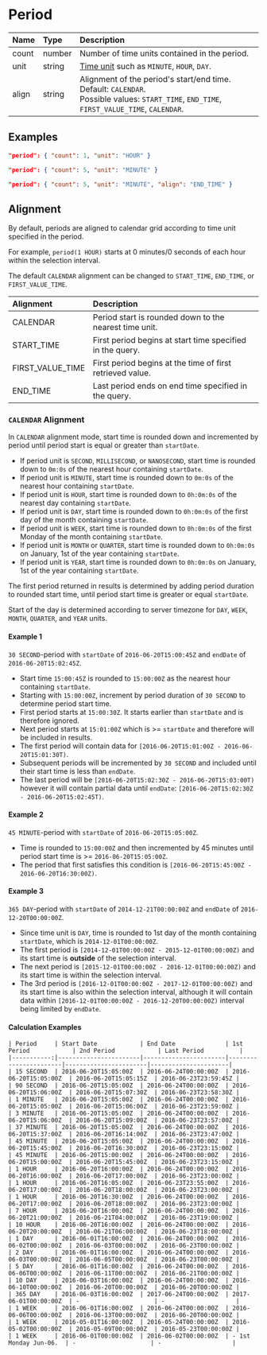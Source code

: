 # Period

| **Name**  | **Type** | **Description** |
|:---|:---|:---|
| count  | number | Number of time units contained in the period. |
| unit  | string | [Time unit](time-unit.md) such as `MINUTE`, `HOUR`, `DAY`. |
| align | string | Alignment of the period's start/end time. Default: `CALENDAR`. <br>Possible values: `START_TIME`, `END_TIME`, `FIRST_VALUE_TIME`, `CALENDAR`.|

## Examples

```json
"period": { "count": 1, "unit": "HOUR" }
```

```json
"period": { "count": 5, "unit": "MINUTE" }
```

```json
"period": { "count": 5, "unit": "MINUTE", "align": "END_TIME" }
```

## Alignment

By default, periods are aligned to calendar grid according to time unit specified in the period.

For example, `period(1 HOUR)` starts at 0 minutes/0 seconds of each hour within the selection interval.

The default `CALENDAR` alignment can be changed to `START_TIME`, `END_TIME`, or `FIRST_VALUE_TIME`.

| **Alignment** | **Description**|
|:---|:---|
| CALENDAR | Period start is rounded down to the nearest time unit. |
| START_TIME | First period begins at start time specified in the query. |
| FIRST_VALUE_TIME | First period begins at the time of first retrieved value. |
| END_TIME | Last period ends on end time specified in the query. |

### `CALENDAR` Alignment

In `CALENDAR` alignment mode, start time is rounded down and incremented by period until period start is equal or greater than `startDate`.

* If period unit is `SECOND`, `MILLISECOND`, or `NANOSECOND`, start time is rounded down to `0m:0s` of the nearest hour containing `startDate`.
* If period unit is `MINUTE`, start time is rounded down to `0m:0s` of the nearest hour containing `startDate`.
* If period unit is `HOUR`, start time is rounded down to `0h:0m:0s` of the nearest day containing `startDate`.
* If period unit is `DAY`, start time is rounded down to `0h:0m:0s` of the first day of the month containing `startDate`.
* If period unit is `WEEK`, start time is rounded down to `0h:0m:0s` of the first Monday of the month containing `startDate`.
* If period unit is `MONTH` or `QUARTER`, start time is rounded down to `0h:0m:0s` on January, 1st of the year containing `startDate`.
* If period unit is `YEAR`, start time is rounded down to `0h:0m:0s`  on January, 1st of the year containing `startDate`.

The first period returned in results is determined by adding period duration to rounded start time, until period start time is greater or equal `startDate`.

Start of the day is determined according to server timezone for `DAY`, `WEEK`, `MONTH`, `QUARTER`, and `YEAR` units.

#### Example 1

`30 SECOND`-period with `startDate` of `2016-06-20T15:00:45Z` and `endDate` of `2016-06-20T15:02:45Z`.

* Start time `15:00:45Z` is rounded to `15:00:00Z` as the nearest hour containing `startDate`.
* Starting with `15:00:00Z`, increment by period duration of `30 SECOND` to determine period start time.
* First period starts at `15:00:30Z`. It starts earlier than `startDate` and is therefore ignored.
* Next period starts at `15:01:00Z` which is >= `startDate` and therefore will be included in results.
* The first period will contain data for `[2016-06-20T15:01:00Z - 2016-06-20T15:01:30T)`.
* Subsequent periods will be incremented by `30 SECOND` and included until their start time is less than `endDate`.
* The last period will be `[2016-06-20T15:02:30Z - 2016-06-20T15:03:00T)` however it will contain partial data until `endDate`: `[2016-06-20T15:02:30Z - 2016-06-20T15:02:45T)`.

#### Example 2

`45 MINUTE`-period with `startDate` of `2016-06-20T15:05:00Z`.

* Time is rounded to `15:00:00Z` and then incremented by 45 minutes until period start time is >= `2016-06-20T15:05:00Z`.
* The period that first satisfies this condition is `[2016-06-20T15:45:00Z - 2016-06-20T16:30:00Z)`.

#### Example 3

`365 DAY`-period with `startDate` of `2014-12-21T00:00:00Z` and `endDate` of `2016-12-20T00:00:00Z`.

* Since time unit is `DAY`, time is rounded to 1st day of the month containing `startDate`, which is `2014-12-01T00:00:00Z`.
* The first period is `[2014-12-01T00:00:00Z - 2015-12-01T00:00:00Z)` and its start time is **outside** of the selection interval.
* The next period is `[2015-12-01T00:00:00Z - 2016-12-01T00:00:00Z)` and its start time is within the selection interval.
* The 3rd period is `[2016-12-01T00:00:00Z - 2017-12-01T00:00:00Z)` and its start time is also within the selection interval, although it will contain data within `[2016-12-01T00:00:00Z - 2016-12-20T00:00:00Z)` interval being limited by `endDate`.

#### Calculation Examples

```ls
| Period     | Start Date            | End Date              | 1st Period            | 2nd Period            | Last Period          | 
|-----------:|-----------------------|-----------------------|-----------------------|-----------------------|----------------------| 
| 15 SECOND  | 2016-06-20T15:05:00Z  | 2016-06-24T00:00:00Z  | 2016-06-20T15:05:00Z  | 2016-06-20T15:05:15Z  | 2016-06-23T23:59:45Z | 
| 90 SECOND  | 2016-06-20T15:05:00Z  | 2016-06-24T00:00:00Z  | 2016-06-20T15:06:00Z  | 2016-06-20T15:07:30Z  | 2016-06-23T23:58:30Z |
| 1 MINUTE   | 2016-06-20T15:05:00Z  | 2016-06-24T00:00:00Z  | 2016-06-20T15:05:00Z  | 2016-06-20T15:06:00Z  | 2016-06-23T23:59:00Z |
| 3 MINUTE   | 2016-06-20T15:05:00Z  | 2016-06-24T00:00:00Z  | 2016-06-20T15:06:00Z  | 2016-06-20T15:09:00Z  | 2016-06-23T23:57:00Z |
| 37 MINUTE  | 2016-06-20T15:05:00Z  | 2016-06-24T00:00:00Z  | 2016-06-20T15:37:00Z  | 2016-06-20T16:14:00Z  | 2016-06-23T23:47:00Z |
| 45 MINUTE  | 2016-06-20T15:05:00Z  | 2016-06-24T00:00:00Z  | 2016-06-20T15:45:00Z  | 2016-06-20T16:30:00Z  | 2016-06-23T23:15:00Z | 
| 45 MINUTE  | 2016-06-20T15:00:00Z  | 2016-06-24T00:00:00Z  | 2016-06-20T15:00:00Z  | 2016-06-20T15:45:00Z  | 2016-06-23T23:15:00Z | 
| 1 HOUR     | 2016-06-20T16:00:00Z  | 2016-06-24T00:00:00Z  | 2016-06-20T16:00:00Z  | 2016-06-20T17:00:00Z  | 2016-06-23T23:00:00Z | 
| 1 HOUR     | 2016-06-20T16:05:00Z  | 2016-06-23T23:55:00Z  | 2016-06-20T17:00:00Z  | 2016-06-20T18:00:00Z  | 2016-06-23T23:00:00Z | 
| 1 HOUR     | 2016-06-20T16:30:00Z  | 2016-06-24T00:00:00Z  | 2016-06-20T17:00:00Z  | 2016-06-20T18:00:00Z  | 2016-06-23T23:00:00Z | 
| 7 HOUR     | 2016-06-20T16:00:00Z  | 2016-06-24T00:00:00Z  | 2016-06-20T21:00:00Z  | 2016-06-21T04:00:00Z  | 2016-06-23T19:00:00Z | 
| 10 HOUR    | 2016-06-20T16:00:00Z  | 2016-06-24T00:00:00Z  | 2016-06-20T20:00:00Z  | 2016-06-21T06:00:00Z  | 2016-06-23T18:00:00Z | 
| 1 DAY      | 2016-06-01T16:00:00Z  | 2016-06-24T00:00:00Z  | 2016-06-02T00:00:00Z  | 2016-06-03T00:00:00Z  | 2016-06-23T00:00:00Z | 
| 2 DAY      | 2016-06-01T16:00:00Z  | 2016-06-24T00:00:00Z  | 2016-06-03T00:00:00Z  | 2016-06-05T00:00:00Z  | 2016-06-23T00:00:00Z | 
| 5 DAY      | 2016-06-01T16:00:00Z  | 2016-06-24T00:00:00Z  | 2016-06-06T00:00:00Z  | 2016-06-11T00:00:00Z  | 2016-06-21T00:00:00Z | 
| 10 DAY     | 2016-06-03T16:00:00Z  | 2016-06-24T00:00:00Z  | 2016-06-10T00:00:00Z  | 2016-06-20T00:00:00Z  | 2016-06-20T00:00:00Z | 
| 365 DAY    | 2016-06-03T16:00:00Z  | 2017-06-24T00:00:00Z  | 2017-06-01T00:00:00Z  | -                     | -                    |
| 1 WEEK     | 2016-06-01T16:00:00Z  | 2016-06-24T00:00:00Z  | 2016-06-06T00:00:00Z  | 2016-06-13T00:00:00Z  | 2016-06-20T00:00:00Z | 
| 1 WEEK     | 2016-05-01T16:00:00Z  | 2016-05-24T00:00:00Z  | 2016-05-02T00:00:00Z  | 2016-05-09T00:00:00Z  | 2016-05-23T00:00:00Z | 
| 1 WEEK     | 2016-06-01T00:00:00Z  | 2016-06-02T00:00:00Z  | - 1st Monday Jun-06.  | -                     | -                    | 
```

